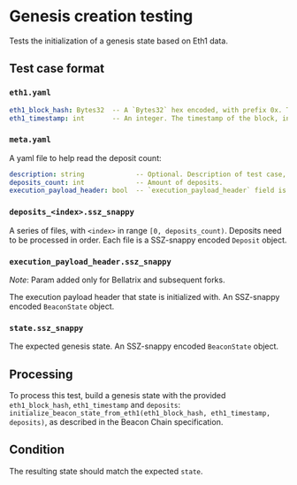 # Genesis creation testing

Tests the initialization of a genesis state based on Eth1 data.

## Test case format

### `eth1.yaml`

```yaml
eth1_block_hash: Bytes32  -- A `Bytes32` hex encoded, with prefix 0x. The root of the Eth1 block. E.g. "0x4242424242424242424242424242424242424242424242424242424242424242"
eth1_timestamp: int       -- An integer. The timestamp of the block, in seconds.
```

### `meta.yaml`

A yaml file to help read the deposit count:

```yaml
description: string             -- Optional. Description of test case, purely for debugging purposes.
deposits_count: int             -- Amount of deposits.
execution_payload_header: bool  -- `execution_payload_header` field is filled or not. If `true`, `execution_payload_header.ssz_snappy` file exists.
```

### `deposits_<index>.ssz_snappy`

A series of files, with `<index>` in range `[0, deposits_count)`. Deposits need to be processed in order.
Each file is a SSZ-snappy encoded `Deposit` object.

###  `execution_payload_header.ssz_snappy`

*Note*: Param added only for Bellatrix and subsequent forks.

The execution payload header that state is initialized with. An SSZ-snappy encoded `BeaconState` object.

###  `state.ssz_snappy`

The expected genesis state. An SSZ-snappy encoded `BeaconState` object.

## Processing

To process this test, build a genesis state with the provided `eth1_block_hash`, `eth1_timestamp` and `deposits`:
`initialize_beacon_state_from_eth1(eth1_block_hash, eth1_timestamp, deposits)`,
 as described in the Beacon Chain specification.

## Condition

The resulting state should match the expected `state`.

